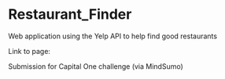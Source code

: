 # Restaurant_Finder
Web application using the Yelp API to help find good restaurants

Link to page: 

Submission for Capital One challenge (via MindSumo)
